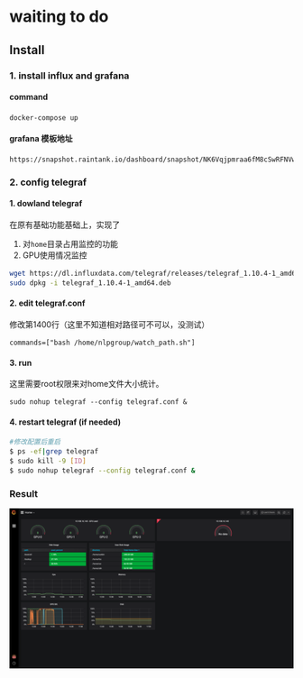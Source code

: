 # waiting to do
## Install
### 1. install influx and grafana

#### command

`docker-compose up`

#### grafana 模板地址
```
https://snapshot.raintank.io/dashboard/snapshot/NK6Vqjpmraa6fM8cSwRFNVwTqulW4RSw
```
### 2. config telegraf
#### 1. dowland telegraf

在原有基础功能基础上，实现了
1. 对`home`目录占用监控的功能
2. GPU使用情况监控

```bash
wget https://dl.influxdata.com/telegraf/releases/telegraf_1.10.4-1_amd64.deb
sudo dpkg -i telegraf_1.10.4-1_amd64.deb
```
#### 2. edit telegraf.conf

修改第1400行（这里不知道相对路径可不可以，没测试）
```
commands=["bash /home/nlpgroup/watch_path.sh"]
```

#### 3. run

这里需要root权限来对home文件大小统计。
```
sudo nohup telegraf --config telegraf.conf &
```

#### 4. restart telegraf (if needed)
```bash
#修改配置后重启
$ ps -ef|grep telegraf
$ sudo kill -9 [ID]
$ sudo nohup telegraf --config telegraf.conf &
```

### Result
![](./images/result.png)
